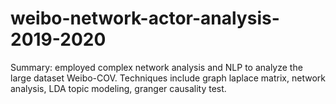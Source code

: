 # weibo-network-actor-analysis-2019-2020
Summary: employed complex network analysis and NLP to analyze the large dataset Weibo-COV. Techniques include graph laplace matrix, network analysis, LDA topic modeling, granger causality test.
